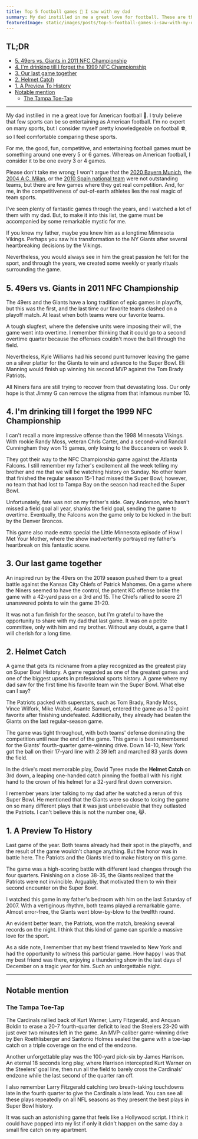 ```yaml
---
title: Top 5 football games 🏈 I saw with my dad
summary: My dad instilled in me a great love for football. These are the games I enjoyed most by his side.
featuredImage: static/images/posts/top-5-football-games-i-saw-with-my-dad/helmet_catch.jpg
---
```


<!-- omit in toc -->
## TL;DR

- [5. 49ers vs. Giants in 2011 NFC Championship](#5-49ers-vs-giants-in-2011-nfc-championship)
- [4. I'm drinking till I forget the 1999 NFC Championship](#4-im-drinking-till-i-forget-the-1999-nfc-championship)
- [3. Our last game together](#3-our-last-game-together)
- [2. Helmet Catch](#2-helmet-catch)
- [1. A Preview To History](#1-a-preview-to-history)
- [Notable mention](#notable-mention)
  - [The Tampa Toe-Tap](#the-tampa-toe-tap)

---

My dad instilled in me a great love for American football 🏈. I truly believe that few sports can be so entertaining as American football. I'm no expert on many sports, but I consider myself pretty knowledgeable on football ⚽️, so I feel comfortable comparing these sports.

For me, the good, fun, competitive, and entertaining football games must be something around one every 5 or 6 games. Whereas on American football, I consider it to be one every 3 or 4 games.

Please don't take me wrong; I won't argue that the [2020 Bayern Munich][bayern_munich:2020], the [2004 A.C. Milan][ac_milan:2004], or the [2010 Spain national team][spain:2010] were not outstanding teams, but there are few games where they get real competition. And, for me, in the competitiveness of out-of-earth athletes lies the real magic of team sports.

I've seen plenty of fantastic games through the years, and I watched a lot of them with my dad. But, to make it into this list, the game must be accompanied by some remarkable mystic for me.

If you knew my father, maybe you knew him as a longtime Minnesota Vikings. Perhaps you saw his transformation to the NY Giants after several heartbreaking decisions by the Vikings.

Nevertheless, you would always see in him the great passion he felt for the sport, and through the years, we created some weekly or yearly rituals surrounding the game.

## 5. 49ers vs. Giants in 2011 NFC Championship

<post-video src="https://www.youtube.com/embed/CBoCi_l0AzM" title="2011 NFC Championship Giants vs 49ers Highlights" width="560" height="315"></post-video>

The 49ers and the Giants have a long tradition of epic games in playoffs, but this was the first, and the last time our favorite teams clashed on a playoff match. At least when both teams were our favorite teams.

A tough slugfest, where the defensive units were imposing their will, the game went into overtime. I remember thinking that it could go to a second overtime quarter because the offenses couldn't move the ball through the field.

Nevertheless, Kyle Williams had his second punt turnover leaving the game on a silver platter for the Giants to win and advance to the Super Bowl. Eli Manning would finish up winning his second MVP against the Tom Brady Patriots.

All Niners fans are still trying to recover from that devastating loss. Our only hope is that Jimmy G can remove the stigma from that infamous number 10.

## 4. I'm drinking till I forget the 1999 NFC Championship

<post-video src="https://www.youtube.com/embed/voxsQ_AFuHk" title="1998 NFC Championship Falcons vs. Vikings Highlights" width="560" height="315"></post-video>

I can't recall a more impressive offense than the 1998 Minnesota Vikings. With rookie Randy Moss, veteran Chris Carter, and a second-wind Randall Cunningham they won 15 games, only losing to the Buccaneers on week 9.

They got their way to the NFC Championship game against the Atlanta Falcons. I still remember my father's excitement all the week telling my brother and me that we will be watching history on Sunday. No other team that finished the regular season 15-1 had missed the Super Bowl; however, no team that had lost to Tampa Bay on the season had reached the Super Bowl.

Unfortunately, fate was not on my father's side. Gary Anderson, who hasn't missed a field goal all year, shanks the field goal, sending the game to overtime. Eventually, the Falcons won the game only to be kicked in the butt by the Denver Broncos.

This game also made extra special the Little Minnesota episode of How I Met Your Mother, where the show inadvertently portrayed my father's heartbreak on this fantastic scene.

<post-video src="https://www.youtube.com/embed/SuF74dTPJVY" title="How I Met Your Mother inadvertently portrays my father through Marshall Eriksen" width="560" height="315"></post-video>

## 3. Our last game together

<post-video src="https://www.youtube.com/embed/UVV80kTudSM" title="Super Bowl LIV: 49ers vs. Chiefs highlights" width="560" height="315"></post-video>

An inspired run by the 49ers on the 2019 season pushed them to a great battle against the Kansas City Chiefs of Patrick Mahomes. On a game where the Niners seemed to have the control, the potent KC offense broke the game with a 42-yard pass on a 3rd and 15. The Chiefs rallied to score 21 unanswered points to win the game 31-20.

It was not a fun finish for the season, but I'm grateful to have the opportunity to share with my dad that last game. It was on a petite committee, only with him and my brother. Without any doubt, a game that I will cherish for a long time.

## 2. Helmet Catch

<post-video src="https://www.youtube.com/embed/_vKDygyOxH0" title="Super Bowl XLII: 'Helmet Catch' game, Patriots vs. Giants highlights" width="560" height="315"></post-video>

A game that gets its nickname from a play recognized as the greatest play on Super Bowl History. A game regarded as one of the greatest games and one of the biggest upsets in professional sports history. A game where my dad saw for the first time his favorite team win the Super Bowl. What else can I say?

The Patriots packed with superstars, such as Tom Brady, Randy Moss, Vince Wilfork, Mike Vrabel, Asante Samuel, entered the game as a 12-point favorite after finishing undefeated. Additionally, they already had beaten the Giants on the last regular-season game. 

The game was tight throughout, with both teams' defense dominating the competition until near the end of the game. This game is best remembered for the Giants' fourth-quarter game-winning drive. Down 14–10, New York got the ball on their 17-yard line with 2:39 left and marched 83 yards down the field.

In the drive's most memorable play, David Tyree made the **Helmet Catch** on 3rd down, a leaping one-handed catch pinning the football with his right hand to the crown of his helmet for a 32-yard first down conversion.

<post-image src="/images/posts/top-5-football-games-i-saw-with-my-dad/helmet_catch" alt="David Tyree is catching the football with help of his helmet in tight coverage" title="The helmet catch by David Tyree" width="792" height="512"></post-image>

I remember years later talking to my dad after he watched a rerun of this Super Bowl. He mentioned that the Giants were so close to losing the game on so many different plays that it was just unbelievable that they outlasted the Patriots. I can't believe this is not the number one, 😹.

## 1. A Preview To History

<post-video src="https://www.youtube.com/embed/MJ04aN_D11Y" title="Week 17, 2007: 'A Preview to History' game, Patriots vs. Giants highlights" width="560" height="315"></post-video>

Last game of the year. Both teams already had their spot in the playoffs, and the result of the game wouldn't change anything. But the honor was in battle here. The Patriots and the Giants tried to make history on this game.

The game was a high-scoring battle with different lead changes through the four quarters. Finishing on a close 38-35, the Giants realized that the Patriots were not invincible. Arguably, that motivated them to win their second encounter on the Super Bowl.

I watched this game in my father's bedroom with him on the last Saturday of 2007. With a vertiginous rhythm, both teams played a remarkable game. Almost error-free, the Giants went blow-by-blow to the twelfth round. 

An evident better team, the Patriots, won the match, breaking several records on the night. I think that this kind of game can sparkle a massive love for the sport.

As a side note, I remember that my best friend traveled to New York and had the opportunity to witness this particular game. How happy I was that my best friend was there, enjoying a thundering show in the last days of December on a tragic year for him. Such an unforgettable night.

---

## Notable mention

### The Tampa Toe-Tap

<post-video src="https://www.youtube.com/embed/RcRG3L7seQM" title="Super Bowl XLIII: 'The Tampa Toe-Tap' game, Steelers vs. Cardinals" width="560" height="315"></post-video>

The Cardinals rallied back of Kurt Warner, Larry Fitzgerald, and Anquan Boldin to erase a 20-7 fourth-quarter deficit to lead the Steelers 23-20 with just over two minutes left in the game. An MVP-caliber game-winning drive by Ben Roethlisberger and Santonio Holmes sealed the game with a toe-tap catch on a triple coverage on the end of the endzone.

<post-image src="/images/posts/top-5-football-games-i-saw-with-my-dad/santonio_holmes_touchdown.gif" alt="Santonio Holmes catching the football on the endzone to seal the Super Bowl victory" title="The 'Tampa Toe-Tap' play by Santonio Holmes" width="792" height="512"></post-image>

Another unforgettable play was the 100-yard pick-six by James Harrison. An eternal 18 seconds long play, where Harrison intercepted Kurt Warner on the Steelers' goal line, then run all the field to barely cross the Cardinals' endzone while the last second of the quarter ran off. 

I also remember Larry Fitzgerald catching two breath-taking touchdowns late in the fourth quarter to give the Cardinals a late lead. You can see all these plays repeatedly on all NFL seasons as they present the best plays in Super Bowl history.

It was such an astonishing game that feels like a Hollywood script. I think it could have popped into my list if only it didn't happen on the same day a small fire catch on my apartment.

<!-- Links reference -->

[bayern_munich:2020]: https://en.wikipedia.org/wiki/FC_Barcelona_2%E2%80%938_FC_Bayern_Munich/
[ac_milan:2004]: https://en.wikipedia.org/wiki/2004%E2%80%9305_A.C._Milan_season/
[spain:2010]: https://www.fifa.com/worldcup/archive/southafrica2010/teams/team/43969/

